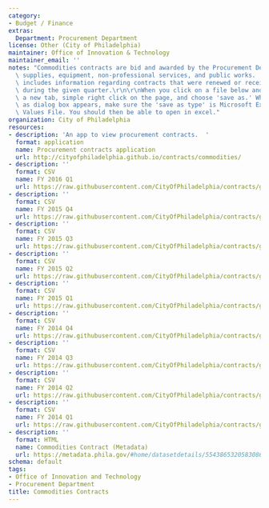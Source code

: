 ```yaml
---
category:
- Budget / Finance
extras:
  Department: Procurement Department
license: Other (City of Philadelphia)
maintainer: Office of Innovation & Technology
maintainer_email: ''
notes: "Commodities contracts are bid and awarded by the Procurement Department, for\
  \ supplies, equipment, non-professional services, and public works.  Each data set\
  \ includes information regarding contracts that were renewed or received payment\
  \ during the given quarter.\r\n\r\nWhen you click on a file below and it opens in\
  \ a new tab, simple right click on the page, and choose 'save as.' When the save\
  \ as dialog box appears, make sure the 'save as type' is Microsoft Excel Comma Separated\
  \ Values File. You should then be able to open in excel."
organization: City of Philadelphia
resources:
- description: 'An app to view procurement contracts.  '
  format: application
  name: Procurement contracts application
  url: http://cityofphiladelphia.github.io/contracts/commodities/
- description: ''
  format: CSV
  name: FY 2016 Q1
  url: https://raw.githubusercontent.com/CityOfPhiladelphia/contracts/gh-pages/commodities/data/FY2016Q1.csv
- description: ''
  format: CSV
  name: FY 2015 Q4
  url: https://raw.githubusercontent.com/CityOfPhiladelphia/contracts/gh-pages/commodities/data/FY2015Q4.csv
- description: ''
  format: CSV
  name: FY 2015 Q3
  url: https://raw.githubusercontent.com/CityOfPhiladelphia/contracts/gh-pages/commodities/data/FY2015Q3.csv
- description: ''
  format: CSV
  name: FY 2015 Q2
  url: https://raw.githubusercontent.com/CityOfPhiladelphia/contracts/gh-pages/commodities/data/FY2015Q2.csv
- description: ''
  format: CSV
  name: FY 2015 Q1
  url: https://raw.githubusercontent.com/CityOfPhiladelphia/contracts/gh-pages/commodities/data/FY2015Q1.csv
- description: ''
  format: CSV
  name: FY 2014 Q4
  url: https://raw.githubusercontent.com/CityOfPhiladelphia/contracts/gh-pages/commodities/data/FY2014Q4.csv
- description: ''
  format: CSV
  name: FY 2014 Q3
  url: https://raw.githubusercontent.com/CityOfPhiladelphia/contracts/gh-pages/commodities/data/FY2014Q3.csv
- description: ''
  format: CSV
  name: FY 2014 Q2
  url: https://raw.githubusercontent.com/CityOfPhiladelphia/contracts/gh-pages/commodities/data/FY2014Q2.csv
- description: ''
  format: CSV
  name: FY 2014 Q1
  url: https://raw.githubusercontent.com/CityOfPhiladelphia/contracts/gh-pages/commodities/data/FY2014Q1.csv
- description: ''
  format: HTML
  name: Commodities Contract (Metadata)
  url: https://metadata.phila.gov/#home/datasetdetails/5543865320583086178c4eb5/
schema: default
tags:
- Office of Innovation and Technology
- Procurement Department
title: Commodities Contracts
---
```

